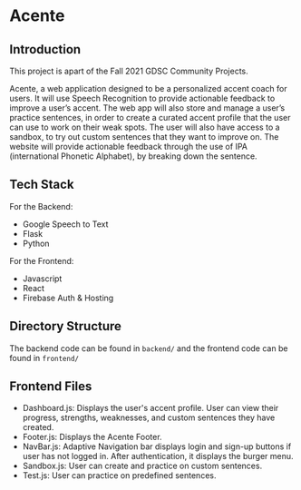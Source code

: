 # Acente

## Introduction

This project is apart of the Fall 2021 GDSC Community Projects.

Acente, a web application designed to be a personalized accent coach for users. It will use Speech Recognition to provide actionable feedback to improve a user’s accent. The web app will also store and manage a user’s practice sentences, in order to create a curated accent profile that the user can use to work on their weak spots. The user will also have access to a sandbox, to try out custom sentences that they want to improve on. The website will provide actionable feedback through the use of IPA (international Phonetic Alphabet), by breaking down the sentence.

## Tech Stack
For the Backend:
 - Google Speech to Text
 - Flask
 - Python

For the Frontend:
 - Javascript
 - React
 - Firebase Auth & Hosting

## Directory Structure
The backend code can be found in `backend/` and the frontend code can be found in `frontend/`

## Frontend Files
- Dashboard.js: Displays the user's accent profile. User can view their progress, strengths, weaknesses, and custom sentences they have created.
- Footer.js: Displays the Acente Footer.
- NavBar.js: Adaptive Navigation bar displays login and sign-up buttons if user has not logged in. After authentication, it displays the burger menu.
- Sandbox.js: User can create and practice on custom sentences.
- Test.js: User can practice on predefined sentences.
